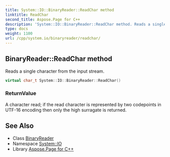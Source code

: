 ```yaml
---
title: System::IO::BinaryReader::ReadChar method
linktitle: ReadChar
second_title: Aspose.Page for C++
description: 'System::IO::BinaryReader::ReadChar method. Reads a single character from the input stream in C++.'
type: docs
weight: 1100
url: /cpp/system.io/binaryreader/readchar/
---
```

## BinaryReader::ReadChar method


Reads a single character from the input stream.

```cpp
virtual char_t System::IO::BinaryReader::ReadChar()
```


### ReturnValue

A character read; if the read character is represented by two codepoints in UTF-16 encoding then only the high surragate is returned.

## See Also

* Class [BinaryReader](../)
* Namespace [System::IO](../../)
* Library [Aspose.Page for C++](../../../)
